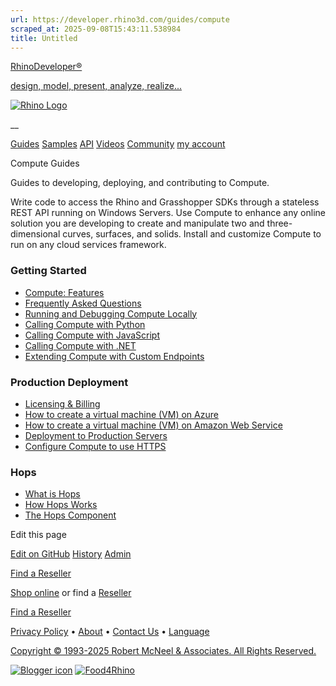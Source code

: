 ```yaml
---
url: https://developer.rhino3d.com/guides/compute
scraped_at: 2025-09-08T15:43:11.538984
title: Untitled
---
```


[RhinoDeveloper®](/)

[design, model, present, analyze, realize...](/)

[![Rhino Logo](https://developer.rhino3d.com/images/rhinodevlogo.png)](/)

__

[Guides](https://developer.rhino3d.com/guides)
[Samples](https://developer.rhino3d.com/samples)
[API](https://developer.rhino3d.com/api)
[Videos](https://developer.rhino3d.com/videos)
[Community](https://discourse.mcneel.com/c/rhino-developer) [my account
](https://www.rhino3d.com/my-account/ "Manage your account, licenses, and
teams")

Compute Guides

Guides to developing, deploying, and contributing to Compute.

Write code to access the Rhino and Grasshopper SDKs through a stateless REST
API running on Windows Servers. Use Compute to enhance any online solution you
are developing to create and manipulate two and three-dimensional curves,
surfaces, and solids. Install and customize Compute to run on any cloud
services framework.

### Getting Started

  * [Compute: Features](https://developer.rhino3d.com/guides/compute/features/ "Rhino SDK functions via REST API")
  * [Frequently Asked Questions](https://developer.rhino3d.com/guides/compute/compute-faq/ "This guide is a list of Frequently Asked Questions \(FAQ\) for Rhino.Compute.")
  * [Running and Debugging Compute Locally](https://developer.rhino3d.com/guides/compute/development/ "Deploy Compute for Production")
  * [Calling Compute with Python](https://developer.rhino3d.com/guides/compute/compute-python-getting-started/ "This guide covers all the necessary tools required to get started with the Rhino Compute Service using Python.")
  * [Calling Compute with JavaScript](https://developer.rhino3d.com/guides/compute/compute-javascript-getting-started/ "This guide covers all the necessary tools required to get started with the Rhino Compute Service through JavaScript.")
  * [Calling Compute with .NET](https://developer.rhino3d.com/guides/compute/compute-net-getting-started/ "This guide covers all the necessary tools required to get started with the Rhino Compute Service in Csharp")
  * [Extending Compute with Custom Endpoints](https://developer.rhino3d.com/guides/compute/custom-endpoints/ "Extending Compute with custom endpoints")

### Production Deployment

  * [Licensing & Billing](https://developer.rhino3d.com/guides/compute/core-hour-billing/)
  * [How to create a virtual machine (VM) on Azure](https://developer.rhino3d.com/guides/compute/creating-an-azure-vm/)
  * [How to create a virtual machine (VM) on Amazon Web Service](https://developer.rhino3d.com/guides/compute/creating-an-aws-vm/)
  * [Deployment to Production Servers](https://developer.rhino3d.com/guides/compute/deploy-to-iis/ "How to deploy rhino compute for production on a machine running Internet Information Services \(IIS\).")
  * [Configure Compute to use HTTPS](https://developer.rhino3d.com/guides/compute/configure-compute-for-https/)

### Hops

  * [What is Hops](https://developer.rhino3d.com/guides/compute/what-is-hops/)
  * [How Hops Works](https://developer.rhino3d.com/guides/compute/how-hops-works/)
  * [The Hops Component](https://developer.rhino3d.com/guides/compute/hops-component/ "Hops adds functions to Grasshopper.")

Edit this page

[ Edit on
GitHub](https://github.com/mcneel/developer.rhino3d.com/edit/master/content/en/guides/compute/_index.md)
[
History](https://github.com/mcneel/developer.rhino3d.com/commits/master/content/en/guides/compute/_index.md)
[ Admin](https://developer.rhino3d.com/admin)

[Find a Reseller](https://www.rhino3d.com/sales)

[Shop online](https://www.rhino3d.com/store) or find a
[Reseller](https://www.rhino3d.com/sales)

[Find a Reseller](https://www.rhino3d.com/sales)

[Privacy Policy](https://www.rhino3d.com/privacy) •
[About](https://www.rhino3d.com/mcneel/about) • [Contact
Us](https://www.rhino3d.com/mcneel/contact) • [
Language](https://www.rhino3d.com/language "Change to a different region or
language")

[Copyright © 1993-2025 Robert McNeel & Associates. All Rights
Reserved.](https://www.rhino3d.com/mcneel/about)

[](https://www.facebook.com/McNeelRhinoceros/)
[](https://twitter.com/bobmcneel) [](https://www.linkedin.com/groups/75313/)
[](https://www.youtube.com/user/RhinoGuide/videos) [](https://vimeo.com/rhino)
[![Blogger
icon](https://developer.rhino3d.com/images/blogger.svg)](http://blog.rhino3d.com/)
[![Food4Rhino](https://developer.rhino3d.com/images/f4r_icon_01.svg)](https://www.food4rhino.com)

